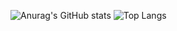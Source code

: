 ![Anurag's GitHub stats](https://github-readme-stats.vercel.app/api?username=anuraghazra&show_icons=true&theme=chartreuse-dark&width=500)
![Top Langs](https://github-readme-stats.vercel.app/api/top-langs/?username=l5n0&langs_count=8&theme=chartreuse-dark&width=500)
